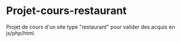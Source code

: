 # Projet-cours-restaurant

Projet de cours d'un site type "restaurant" pour valider des acquis en js/php/html. 
